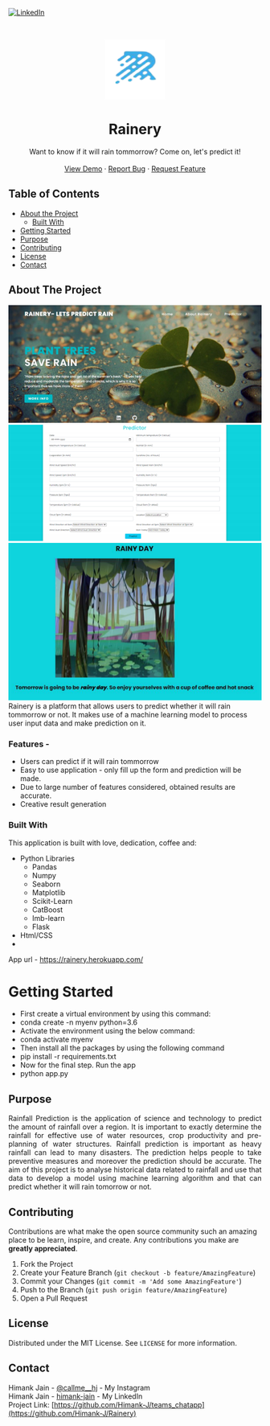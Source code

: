 [![LinkedIn][linkedin-shield]][linkedin-url]


<!-- PROJECT LOGO -->
<br />
<p align="center">
  <a href="https://ibb.co/sC0TMQV">
    <img src="/static/logo.png" alt="Logo" width="120" height="120">
  </a>

  <h1 align="center">Rainery</h1>

  <p align="center">
    Want to know if it will rain tommorrow? Come on, let's predict it!
    <br />
    <br />
    <a href="https://rainery.herokuapp.com/">View Demo</a>
    ·
    <a href="https://github.com/Himank-J/">Report Bug</a>
    ·
    <a href="https://github.com/Himank-J/">Request Feature</a>
  </p>
</p>

<!-- TABLE OF CONTENTS -->
## Table of Contents

* [About the Project](#about-the-project)
  * [Built With](#built-with)
* [Getting Started](#getting-started)
* [Purpose](#purpose)
* [Contributing](#contributing)
* [License](#license)
* [Contact](#contact)

<!-- ABOUT THE PROJECT -->
## About The Project
![login-screenshot](static/home.png)
![chat1-screenshot](static/form.png)
![chat1-screenshot](static/output.png)
<br />
Rainery is a platform that allows users to predict whether it will rain tommorrow or not. It makes use of a machine learning model to process user input data and make prediction on it.<br/>
### **Features -**<br />
* Users can predict if it will rain tommorrow
* Easy to use application - only fill up the form and prediction will be made.
* Due to large number of features considered, obtained results are accurate.
* Creative result generation 

### Built With
This application is built with love, dedication, coffee and:
* Python Libraries
  * Pandas
  * Numpy
  * Seaborn
  * Matplotlib
  * Scikit-Learn
  * CatBoost
  * Imb-learn
  * Flask 
* Html/CSS
* 
App url - https://rainery.herokuapp.com/  <br/>

# Getting Started 
* First create a virtual environment by using this command:
* conda create -n myenv python=3.6
* Activate the environment using the below command:
* conda activate myenv
* Then install all the packages by using the following command
* pip install -r requirements.txt
* Now for the final step. Run the app
* python app.py


<!-- Purpose -->
## Purpose 
<p style='text-align: justify;'>Rainfall Prediction is the application of science and technology to predict the amount of rainfall over a 
region. It is important to exactly determine the rainfall for effective use of water resources, crop 
productivity and pre-planning of water structures. Rainfall prediction is important as heavy rainfall can 
lead to many disasters. The prediction helps people to take preventive measures and moreover the 
prediction should be accurate. 
The aim of this project is to analyse historical data related to rainfall and use that data to develop a 
model using machine learning algorithm and that can predict whether it will rain tomorrow or not.</p>

<!-- CONTRIBUTING -->
## Contributing

Contributions are what make the open source community such an amazing place to be learn, inspire, and create. Any contributions you make are **greatly appreciated**.

1. Fork the Project
2. Create your Feature Branch (`git checkout -b feature/AmazingFeature`)
3. Commit your Changes (`git commit -m 'Add some AmazingFeature'`)
4. Push to the Branch (`git push origin feature/AmazingFeature`)
5. Open a Pull Request

<!-- LICENSE -->
## License

Distributed under the MIT License. See `LICENSE` for more information.

<!-- CONTACT -->
## Contact

Himank Jain - [@callme__hj](https://instagram.com/callme__hj) - My Instagram <br />
Himank Jain - [himank-jain](https://www.linkedin.com/in/himank-jain/) - My LinkedIn  <br />
Project Link: [https://github.com/Himank-J/teams_chatapp](https://github.com/Himank-J/Rainery)


<!-- MARKDOWN LINKS & IMAGES -->
<!-- https://www.markdownguide.org/basic-syntax/#reference-style-links -->

[license-shield]: https://img.shields.io/github/license/othneildrew/Best-README-Template.svg?style=flat-square
[license-url]: https://github.com/othneildrew/Best-README-Template/blob/master/LICENSE.txt
[linkedin-shield]: https://img.shields.io/badge/-LinkedIn-black.svg?style=flat-square&logo=linkedin&colorB=555
[linkedin-url]: https://www.linkedin.com/in/himank-jain/
[product-screenshot]: images/search.png
